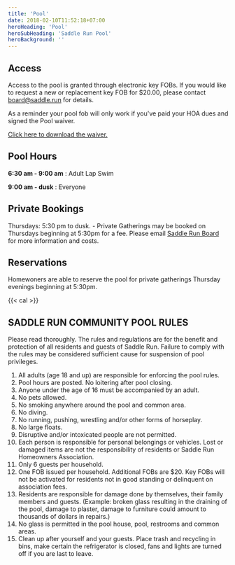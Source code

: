 ```yaml
---
title: 'Pool'
date: 2018-02-10T11:52:18+07:00
heroHeading: 'Pool'
heroSubHeading: 'Saddle Run Pool'
heroBackground: ''
---
```


## Access
Access to the pool is granted through electronic
key FOBs. If you would like to request a new or replacement key FOB for $20.00,
please contact [board@saddle.run](mailto:board@saddle.run) for details.

As a reminder your pool fob will only work if you've paid your HOA dues and signed the Pool waiver.

[Click here to download the
waiver.](https://docs.google.com/document/d/1Fy921RECHPZib1h2O8XsAsqz-y1xdTQu/edit?usp=sharing&ouid=115726158870129633724&rtpof=true&sd=true)

## Pool Hours
 
**6:30 am - 9:00 am** : Adult Lap Swim

**9:00 am - dusk** : Everyone

## Private Bookings
Thursdays: 5:30 pm to dusk. - Private Gatherings may be booked on Thursdays beginning at 5:30pm for a fee.
Please email [Saddle Run Board](mailto:board@saddle.run) for more information and
costs.

## Reservations

Homewoners are able to reserve the pool for private gatherings Thursday evenings
beginning at 5:30pm.

{{< cal >}}

## SADDLE RUN COMMUNITY POOL RULES

Please read thoroughly. The rules and regulations are for the benefit and
protection of all residents and guests of Saddle Run. Failure to comply with the rules may be considered sufficient cause for suspension of pool privileges.

1. All adults (age 18 and up) are responsible for enforcing the pool rules.
2. Pool hours are posted. No loitering after pool closing.
3. Anyone under the age of 16 must be accompanied by an adult.
4. No pets allowed.
5. No smoking anywhere around the pool and common area.
6. No diving.
7. No running, pushing, wrestling and/or other forms of horseplay.
8. No large floats.
9. Disruptive and/or intoxicated people are not permitted.
10. Each person is responsible for personal belongings or vehicles. Lost or damaged items are not the responsibility of residents or Saddle Run Homeowners Association.
11. Only 6 guests per household.
12. One FOB issued per household. Additional FOBs are $20. Key FOBs will not be activated for residents not in good standing or delinquent on association fees.
13. Residents are responsible for damage done by themselves, their family members and guests. (Example: broken glass resulting in the draining of the pool, damage to plaster, damage to furniture could amount to thousands of dollars in repairs.)
14. No glass is permitted in the pool house, pool, restrooms and common areas.
15. Clean up after yourself and your guests. Place trash and recycling in bins, make certain the refrigerator is closed, fans and lights are turned off if you are last to leave.
